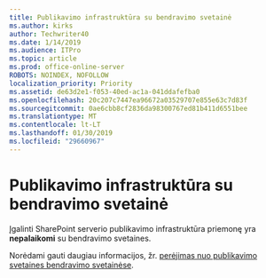 ```yaml
---
title: Publikavimo infrastruktūra su bendravimo svetainė
ms.author: kirks
author: Techwriter40
ms.date: 1/14/2019
ms.audience: ITPro
ms.topic: article
ms.prod: office-online-server
ROBOTS: NOINDEX, NOFOLLOW
localization_priority: Priority
ms.assetid: de63d2e1-f053-40ed-ac1a-041ddafefba0
ms.openlocfilehash: 20c207c7447ea96672a03529707e855e63c7d83f
ms.sourcegitcommit: 0ae6cbb8cf2836da98300767ed81b411d6551bee
ms.translationtype: MT
ms.contentlocale: lt-LT
ms.lasthandoff: 01/30/2019
ms.locfileid: "29660967"
---
```

# <a name="publishing-infrastructure-with-a-communication-site"></a>Publikavimo infrastruktūra su bendravimo svetainė


Įgalinti SharePoint serverio publikavimo infrastruktūra priemonę yra **nepalaikomi** su bendravimo svetaines. 
  
Norėdami gauti daugiau informacijos, žr. [perėjimas nuo publikavimo svetaines bendravimo svetainėse](https://docs.microsoft.com/sharepoint/publishing-sites-classic-to-modern-experience). 
  

